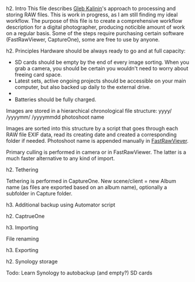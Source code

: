 h2. Intro
This file describes [Gleb Kalinin](http://glebkalinin.ru/)'s approach to processing and storing RAW files. This is work in progress, as I am still finding my ideal workflow. The purpose of this file is to create a comprehensive workflow description for a digital photographer, producing noticible amount of work on a regular basis. Some of the steps require purchasing certain software (FastRawViewer, CaptureOne), some are free to use by anyone.

h2. Principles
Hardware should be always ready to go and at full capacity:
* SD cards should be empty by the end of every image sorting. When you grab a camera, you should be certain you wouldn't need to worry about freeing card space.
* Latest sets, active ongoing projects should be accessible on your main computer, but also backed up daily to the external drive.
* 
* Batteries should be fully charged.

Images are stored in a hierarchical chronological file structure:
yyyy/
  /yyyymm/
    /yyyymmdd photoshoot name

Images are sorted into this structure by a script that goes through each RAW file EXIF data, read its creating date and created a corresponding folder if needed. Photoshoot name is appended manually in [FastRawViever](https://www.fastrawviewer.com).

Primary culling is performed in camera or in FastRawViewer. The latter is a much faster alternative to any kind of import. 


h2. Tethering

Tethering is performed in CaptureOne.
New scene/client = new Album name (as files are exported based on an album name), optionally a subfolder in Capture folder. 

h3. Additional backup using Automator script

h2. CaptrueOne

h3. Importing

File renaming

h3. Exporting

h2. Synology storage

Todo: Learn Synology to autobackup (and empty?) SD cards


